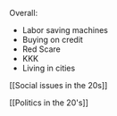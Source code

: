 
Overall:
- Labor saving machines
- Buying on credit
- Red Scare
- KKK
- Living in cities


[[Social issues in the 20s]]

[[Politics in the 20's]]


